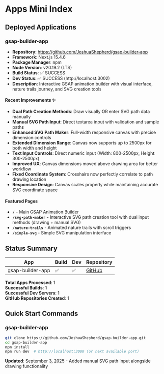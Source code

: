 # Apps Mini Index

## Deployed Applications

### gsap-builder-app
- **Repository**: https://github.com/JoshuaShepherd/gsap-builder-app
- **Framework**: Next.js 15.4.6
- **Package Manager**: npm
- **Node Version**: v20.19.2 (LTS)
- **Build Status**: ✅ SUCCESS
- **Dev Status**: ✅ SUCCESS (http://localhost:3002)
- **Description**: Interactive GSAP animation builder with visual interface, nature trails journey, and SVG creation tools

#### Recent Improvements ✨
- **Dual Path Creation Methods**: Draw visually OR enter SVG path data manually
- **Manual SVG Path Input**: Direct textarea input with validation and sample paths
- **Enhanced SVG Path Maker**: Full-width responsive canvas with precise dimension controls
- **Extended Dimension Range**: Canvas now supports up to 2500px for both width and height
- **Text Input Controls**: Direct numeric input (Width: 800-2500px, Height: 300-2500px)
- **Improved UX**: Canvas dimensions moved above drawing area for better workflow
- **Fixed Coordinate System**: Crosshairs now perfectly correlate to path drawing location
- **Responsive Design**: Canvas scales properly while maintaining accurate SVG coordinate space

#### Featured Pages
- **`/`** - Main GSAP Animation Builder
- **`/svg-path-maker`** - Interactive SVG path creation tool with dual input methods (drawing + manual SVG)
- **`/nature-trails`** - Animated nature trails with scroll triggers
- **`/simple-svg`** - Simple SVG manipulation interface

## Status Summary

| App | Build | Dev | Repository | 
|-----|-------|-----|------------|
| gsap-builder-app | ✅ | ✅ | [GitHub](https://github.com/JoshuaShepherd/gsap-builder-app) |

**Total Apps Processed**: 1  
**Successful Builds**: 1  
**Successful Dev Servers**: 1  
**GitHub Repositories Created**: 1

## Quick Start Commands

### gsap-builder-app
```bash
git clone https://github.com/JoshuaShepherd/gsap-builder-app.git
cd gsap-builder-app
npm install
npm run dev  # http://localhost:3000 (or next available port)
```

**Updated**: September 3, 2025 - Added manual SVG path input alongside drawing functionality

